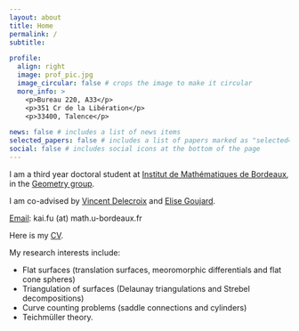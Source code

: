 ```yaml
---
layout: about
title: Home
permalink: /
subtitle:  

profile:
  align: right
  image: prof_pic.jpg
  image_circular: false # crops the image to make it circular
  more_info: > 
    <p>Bureau 220, A33</p>
    <p>351 Cr de la Libération</p>
    <p>33400, Talence</p>

news: false # includes a list of news items
selected_papers: false # includes a list of papers marked as "selected={true}"
social: false # includes social icons at the bottom of the page
---
```

<style>
  .bold-text {
    font-weight: bold; /* 使文字粗体 */
    font-weight: 400; /* 700 或更高的值可增强粗体效果 */
  }
</style>

I am a third year doctoral student at [Institut de Mathématiques de Bordeaux](https://www.math.u-bordeaux.fr/imb/), in the [Geometry group](https://www.math.u-bordeaux.fr/imb/geometrie).

I am co-advised by [Vincent Delecroix](https://www.labri.fr/perso/vdelecro/) and [Elise Goujard](https://www.math.u-bordeaux.fr/~egoujard/).

<a href='mailto:kai.fu@math.u-bordeaux.fr'>Email</a>: kai.fu (at) math.u-bordeaux.fr

Here is my <a href='./cv/cv.pdf'>CV</a>.

My <a style="color: var(--global-theme-color)">research interests</a> include:

<ul>
  <li><span class="bold-text">Flat surfaces</span> (translation surfaces, meoromorphic differentials and flat cone spheres)</li>
  <li><span class="bold-text">Triangulation of surfaces</span> (Delaunay triangulations and Strebel decompositions)</li>
  <li><span class="bold-text">Curve counting problems</span> (saddle connections and cylinders)</li>
  <li><span class="bold-text">Teichmüller theory.</span></li>
</ul>